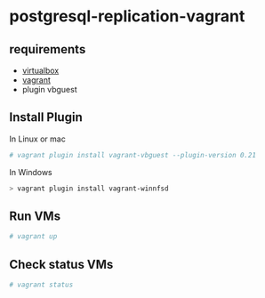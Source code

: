 
# postgresql-replication-vagrant

  

## requirements
- [virtualbox](https://www.virtualbox.org/wiki/Downloads)
- [vagrant](https://developer.hashicorp.com/vagrant/downloads)
- plugin vbguest


## Install Plugin

In Linux or mac
 

```bash
# vagrant plugin install vagrant-vbguest --plugin-version 0.21
```
 

In Windows

```powershell	
> vagrant plugin install vagrant-winnfsd
```


## Run VMs

```bash
# vagrant up
```


## Check status VMs

```bash
# vagrant status
```